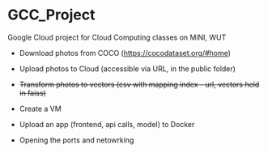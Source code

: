 # GCC_Project
Google Cloud project for Cloud Computing classes on MiNI, WUT

- Download photos from COCO (https://cocodataset.org/#home)
- Upload photos to Cloud (accessible via URL, in the public folder)
- ~~Transform photos to vectors (csv with mapping index - url, vectors held in faiss)~~

- Create a VM
- Upload an app (frontend, api calls, model) to Docker
- Opening the ports and netowrking
